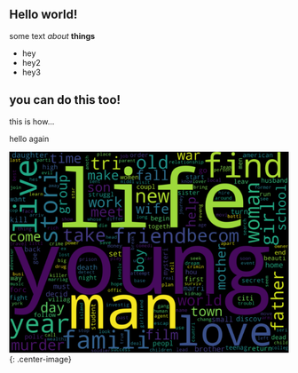 ## Hello world!

some text _about_ **things**
- hey
- hey2
- hey3


## you can do this too!

this is how...

hello again

![Word Cloud](/images/wordcloud.png){: .center-image}

